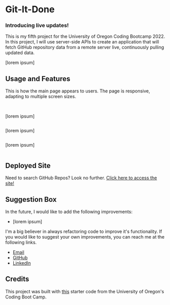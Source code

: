 # Git-It-Done

### Introducing live updates!

This is my fifth project for the University of Oregon Coding Bootcamp 2022. In this project, I will use server-side APIs to create an application that will fetch GitHub repository data from a remote server live, continuously pulling updated data.

[lorem ipsum]

## Usage and Features

This is how the main page appears to users. The page is responsive, adapting to multiple screen sizes.

<p align="center">
<img src=""/>
<img src="">
</p>

[lorem ipsum]

<p align="center"><img src=""/></p>

[lorem ipsum]

<p align="center"><img src=""/></p>

[lorem ipsum]

<p align="center"><img src=""/></p>

## Deployed Site

Need to search GitHub Repos? Look no further. <a href="https://ashlynn4567.github.io/Git-It-Done/">Click here to access the site!<a>

## Suggestion Box

In the future, I would like to add the following improvements:

- [lorem ipsum]

I'm a big believer in always refactoring code to improve it's functionality. If you would like to suggest your own improvements, you can reach me at the following links.

- <a href="mailto:ashlynn4567@gmail.com">Email<a>
- <a href="https://github.com/ashlynn4567">GitHub<a>
- <a href="https://www.linkedin.com/in/ashley-lynn-smith/">LinkedIn<a>

## Credits

This project was built with <a href="https://static.fullstack-bootcamp.com/module-6/module-6-starter.zip">this</a> starter code from the University of Oregon's Coding Boot Camp.
